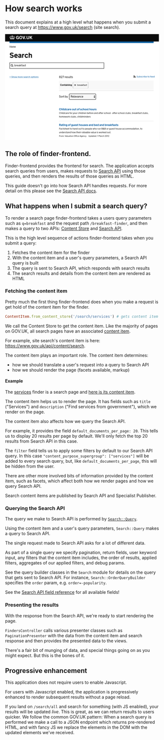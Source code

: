 # How search works

This document explains at a high level what happens when you submit a search query at https://www.gov.uk/search (site search).

[![Site search screenshot](/docs/assets/sitesearch-screenshot.png)](https://www.gov.uk/search)

## The role of finder-frontend.

Finder-frontend provides the frontend for search. The application accepts
search queries from users, makes requests to [Search API](https://github.com/alphagov/search-api)
using those queries, and then renders the results of those queries as HTML.

This guide doesn't go into how Search API handles requests. For more detail
on this please see the [Search API docs](https://docs.publishing.service.gov.uk/apis/search/search-api.html).

## What happens when I submit a search query?

To render a search page finder-frontend takes a users query parameters such as
`q=breakfast` and the request path `/breakfast-finder`, and then makes a
query to two APIs: [Content Store](https://github.com/alphagov/content-store)
and [Search API](https://github.com/alphagov/search-api).

This is the high level sequence of actions finder-frontend takes when you submit a query:

1. Fetches the content item for the finder
2. With the content item and a user's query parameters, a Search API query is built
3. The query is sent to Search API, which responds with search results
4. The search results and details from the content item are rendered as HTML

### Fetching the content item

Pretty much the first thing finder-frontend does when you make a request is
get hold of the content item for the finder.

```ruby
ContentItem.from_content_store('/search/services') # gets content item (from memcached / API)
```

We call the Content Store to get the content item. Like the majority of pages on GOV.UK, all search pages have an associated [content item](docs/finder-content-item.md).

For example, site search's content item is here: https://www.gov.uk/api/content/search.

The content item plays an important role. The content item determines:

- how we should translate a user's request into a query to Search API
- how we should render the page (facets available, markup)

#### Example

The [services](https://www.gov.uk/search/services) finder is a search page and
[here is its content item](https://www.gov.uk/api/content/search/services).

The content item helps us to render the page.
It has fields such as `title` ("Services") and `description` ("Find services
from government"), which we render on the page.

The content item also affects how we query the Search API.

For example, it provides the field `default_documents_per_page: 20`. This tells us to
display 20 results per page by default. We'll only fetch the top 20 results
from Search API in this case.

The `filter` field tells us to apply some filters by default to our Search API
query. In this case `"content_purpose_supergroup": ["services"]` will be added
to every search query, but, like `default_documents_per_page`, this will be hidden
from the user.

There are other more involved bits of information provided by the content item,
such as facets, which affect both how we render pages and how we query Search API.

Search content items are published by Search API and Specialist Publisher.

### Querying the Search API

The query we make to Search API is performed by [`Search::Query`](app/lib/search/query.rb).

Using the content item and a user's query parameters, `Search::Query` makes a
query to Search API.

The single request made to Search API asks for a lot of different data.

As part of a single query we specify pagination, return fields, user keyword input,
any filters that the content item includes, the order of results, applied filters,
aggregates of our applied filters, and debug params.

See the query builder classes in the `Search` module for details on the query that gets sent to Search API. For instance, `Search::OrderQueryBuilder` specifies the `order` param, e.g. `order=-popularity`.

See the [Search API field reference](https://docs.publishing.service.gov.uk/apis/search/fields.html) for all available fields!

### Presenting the results

With the response from the Search API, we're ready to start rendering the page.

`FindersController` calls various presenter classes such as `PaginationPresenter`
with the data from the content item and search response and then provides the
presented data to the views.

There's a fair bit of munging of data, and special things going on as you might expect. But this is the bones of it.

## Progressive enhancement

This application does not require users to enable Javascript.

For users with Javascript enabled, the application is progressively enhanced to
render subsequent results without a page reload.

If you land on `/search/all` and search for something (with JS enabled), your results will be updated *live*. This is great, as we can return results to users quicker. We follow the common GOV.UK pattern: When a search query is performed we make a call to a JSON endpoint which returns pre-rendered HTML, and with fancy JS we replace the elements in the DOM with the updated elements we've received.
